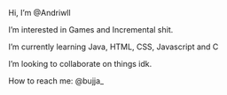 Hi, I’m @Andriwll

I’m interested in Games and Incremental shit.

I’m currently learning Java, HTML, CSS, Javascript and C

I’m looking to collaborate on things idk.

How to reach me: @bujja_

<!---
Andriwll/Andriwll is a ✨ special ✨ repository because its `README.md` (this file) appears on your GitHub profile.
You can click the Preview link to take a look at your changes.
--->
